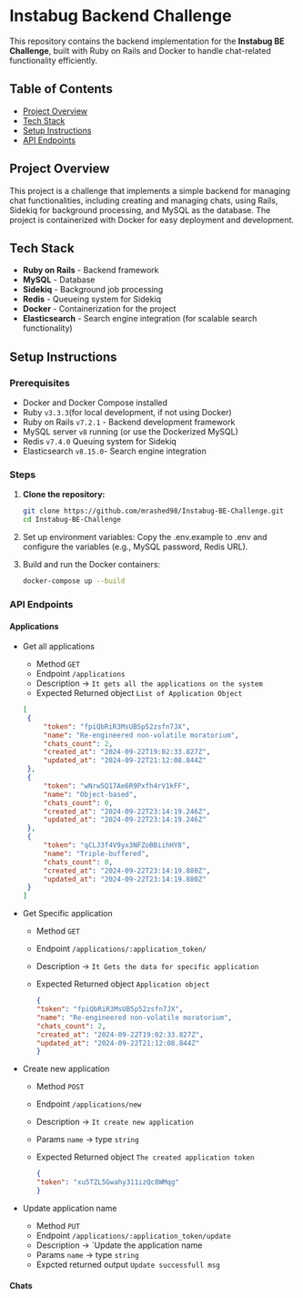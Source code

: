 # Instabug Backend Challenge

This repository contains the backend implementation for the **Instabug BE Challenge**, built with Ruby on Rails and Docker to handle chat-related functionality efficiently.

## Table of Contents
- [Project Overview](#project-overview)
- [Tech Stack](#tech-stack)
- [Setup Instructions](#setup-instructions)
- [API Endpoints](#api-endpoints)


## Project Overview

This project is a challenge that implements a simple backend for managing chat functionalities, including creating and managing chats, using Rails, Sidekiq for background processing, and MySQL as the database. The project is containerized with Docker for easy deployment and development.

## Tech Stack
- **Ruby on Rails** - Backend framework
- **MySQL** - Database
- **Sidekiq** - Background job processing
- **Redis** - Queueing system for Sidekiq
- **Docker** - Containerization for the project
- **Elasticsearch** - Search engine integration (for scalable search functionality)

## Setup Instructions

### Prerequisites
- Docker and Docker Compose installed
- Ruby `v3.3.3`(for local development, if not using Docker)
- Ruby on Rails `v7.2.1` - Backend development framework
- MySQL server `v8` running (or use the Dockerized MySQL)
- Redis `v7.4.0` Queuing system for Sidekiq
- Elasticsearch `v8.15.0`- Search engine integration 

### Steps
1. **Clone the repository:**
   ```bash
   git clone https://github.com/mrashed98/Instabug-BE-Challenge.git
   cd Instabug-BE-Challenge
   ```
2. Set up environment variables: Copy the .env.example to .env and configure the variables (e.g., MySQL password, Redis URL).

3. Build and run the Docker containers:
   ```bash
   docker-compose up --build
   ```

### API Endpoints

#### Applications

 - Get all applications
   - Method `GET`
   - Endpoint `/applications`
   - Description -> `It gets all the applications on the system`
   - Expected Returned object `List of Application Object`
     
   ```json
   [
    {
        "token": "fpiQbRiR3MsUB5p52zsfn7JX",
        "name": "Re-engineered non-volatile moratorium",
        "chats_count": 2,
        "created_at": "2024-09-22T19:02:33.827Z",
        "updated_at": "2024-09-22T21:12:08.844Z"
    },
    {
        "token": "wNrw5Q17Ae6R9Pxfh4rV1kFF",
        "name": "Object-based",
        "chats_count": 0,
        "created_at": "2024-09-22T23:14:19.246Z",
        "updated_at": "2024-09-22T23:14:19.246Z"
    },
    {
        "token": "qCLJ3f4V9yx3NFZoBBiihHY8",
        "name": "Triple-buffered",
        "chats_count": 0,
        "created_at": "2024-09-22T23:14:19.880Z",
        "updated_at": "2024-09-22T23:14:19.880Z"
    }
   ]
   ```

- Get Specific application
  - Method `GET`
  - Endpoint `/applications/:application_token/`
  - Description -> `It Gets the data for specific application`
  - Expected Returned object `Application object`
 
    ```json
    {
    "token": "fpiQbRiR3MsUB5p52zsfn7JX",
    "name": "Re-engineered non-volatile moratorium",
    "chats_count": 2,
    "created_at": "2024-09-22T19:02:33.827Z",
    "updated_at": "2024-09-22T21:12:08.844Z"
    }
    ```
- Create new application
  - Method `POST`
  - Endpoint `/applications/new`
  - Description -> `It create new application`
  - Params `name` -> type `string`
  - Expected Returned object `The created application token`
 
    ```json
    {
    "token": "xu5TZL5Gwahy311izQc8WMqg"
    }
    ```
- Update application name
  - Method `PUT`
  - Endpoint `/applications/:application_token/update`
  - Description -> `Update the application name
  - Params `name` -> type `string`
  - Expcted returned output `Update successfull msg`

#### Chats
   
   
